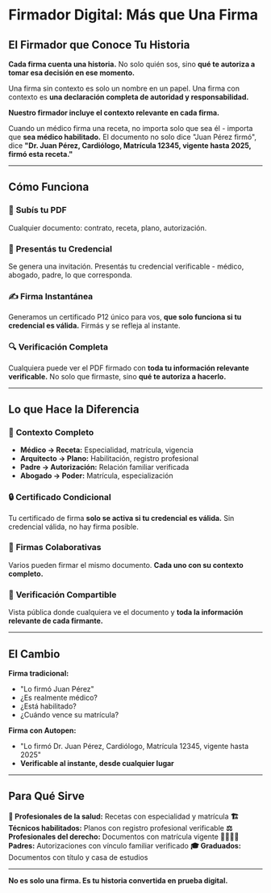 # Firmador Digital: Más que Una Firma

## El Firmador que Conoce Tu Historia

**Cada firma cuenta una historia.** No solo quién sos, sino **qué te autoriza a tomar esa decisión en ese momento.**

Una firma sin contexto es solo un nombre en un papel. Una firma con contexto es **una declaración completa de autoridad y responsabilidad.**

**Nuestro firmador incluye el contexto relevante en cada firma.**

Cuando un médico firma una receta, no importa solo que sea él - importa que **sea médico habilitado.** El documento no solo dice "Juan Pérez firmó", dice **"Dr. Juan Pérez, Cardiólogo, Matrícula 12345, vigente hasta 2025, firmó esta receta."**

---

## Cómo Funciona

### 📄 **Subís tu PDF**
Cualquier documento: contrato, receta, plano, autorización.

### 🎫 **Presentás tu Credencial** 
Se genera una invitación. Presentás tu credencial verificable - médico, abogado, padre, lo que corresponda.

### ✍️ **Firma Instantánea**
Generamos un certificado P12 único para vos, **que solo funciona si tu credencial es válida.** Firmás y se refleja al instante.

### 🔍 **Verificación Completa**
Cualquiera puede ver el PDF firmado con **toda tu información relevante verificable.** No solo que firmaste, sino **qué te autoriza a hacerlo.**

---

## Lo que Hace la Diferencia

### 🧬 **Contexto Completo**
- **Médico → Receta:** Especialidad, matrícula, vigencia
- **Arquitecto → Plano:** Habilitación, registro profesional  
- **Padre → Autorización:** Relación familiar verificada
- **Abogado → Poder:** Matrícula, especialización

### 🔒 **Certificado Condicional**
Tu certificado de firma **solo se activa si tu credencial es válida.** Sin credencial válida, no hay firma posible.

### 👥 **Firmas Colaborativas**
Varios pueden firmar el mismo documento. **Cada uno con su contexto completo.**

### 📱 **Verificación Compartible**
Vista pública donde cualquiera ve el documento y **toda la información relevante de cada firmante.**

---

## El Cambio

**Firma tradicional:**
- "Lo firmó Juan Pérez"
- ¿Es realmente médico?
- ¿Está habilitado?
- ¿Cuándo vence su matrícula?

**Firma con Autopen:**
- "Lo firmó Dr. Juan Pérez, Cardiólogo, Matrícula 12345, vigente hasta 2025"
- **Verificable al instante, desde cualquier lugar**

---

## Para Qué Sirve

**🏥 Profesionales de la salud:** Recetas con especialidad y matrícula
**🏗️ Técnicos habilitados:** Planos con registro profesional verificable
**⚖️ Profesionales del derecho:** Documentos con matrícula vigente
**👨‍👩‍👧‍👦 Padres:** Autorizaciones con vínculo familiar verificado
**🎓 Graduados:** Documentos con título y casa de estudios

---

**No es solo una firma. Es tu historia convertida en prueba digital.**
